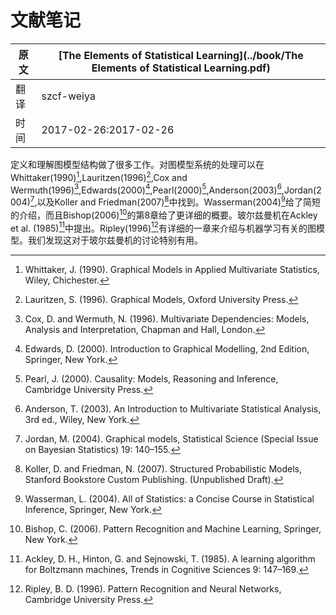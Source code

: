 # 文献笔记

| 原文   | [The Elements of Statistical Learning](../book/The Elements of Statistical Learning.pdf) |
| ---- | ---------------------------------------- |
| 翻译   | szcf-weiya                               |
| 时间   | 2017-02-26:2017-02-26                    |

定义和理解图模型结构做了很多工作。对图模型系统的处理可以在Whittaker(1990)[^1],Lauritzen(1996)[^2],Cox and Wermuth(1996)[^3],Edwards(2000)[^4],Pearl(2000)[^5],Anderson(2003)[^6],Jordan(2004)[^7],以及Koller and Friedman(2007)[^8]中找到。Wasserman(2004)[^9]给了简短的介绍，而且Bishop(2006)[^10]的第8章给了更详细的概要。玻尔兹曼机在Ackley et al. (1985)[^11]中提出。Ripley(1996)[^12]有详细的一章来介绍与机器学习有关的图模型。我们发现这对于玻尔兹曼机的讨论特别有用。

[^1]: Whittaker, J. (1990). Graphical Models in Applied Multivariate Statistics, Wiley, Chichester.
[^2]: Lauritzen, S. (1996). Graphical Models, Oxford University Press.
[^3]: Cox, D. and Wermuth, N. (1996). Multivariate Dependencies: Models,
Analysis and Interpretation, Chapman and Hall, London.
[^4]: Edwards, D. (2000). Introduction to Graphical Modelling, 2nd Edition, Springer, New York.
[^5]: Pearl, J. (2000). Causality: Models, Reasoning and Inference, Cambridge University Press.
[^6]: Anderson, T. (2003). An Introduction to Multivariate Statistical Analysis, 3rd ed., Wiley, New York.
[^7]: Jordan, M. (2004). Graphical models, Statistical Science (Special Issue on Bayesian Statistics) 19: 140–155.
[^8]: Koller, D. and Friedman, N. (2007). Structured Probabilistic Models, Stanford Bookstore Custom Publishing. (Unpublished Draft).
[^9]: Wasserman, L. (2004). All of Statistics: a Concise Course in Statistical Inference, Springer, New York.
[^10]: Bishop, C. (2006). Pattern Recognition and Machine Learning, Springer, New York.
[^11]: Ackley, D. H., Hinton, G. and Sejnowski, T. (1985). A learning algorithm for Boltzmann machines, Trends in Cognitive Sciences 9: 147–169.
[^12]: Ripley, B. D. (1996). Pattern Recognition and Neural Networks, Cambridge University Press.
